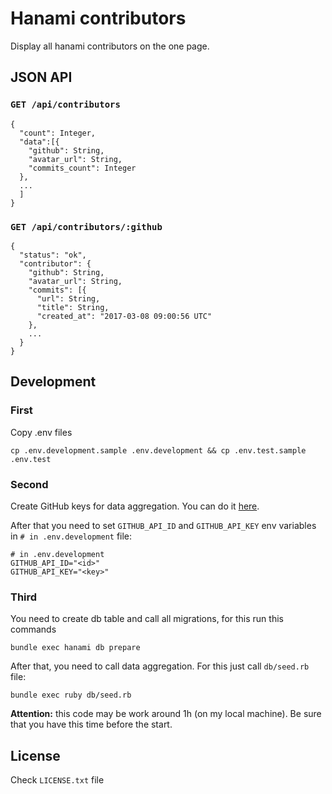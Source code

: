 # Hanami contributors

Display all hanami contributors on the one page.

## JSON API
### `GET /api/contributors`
```
{
  "count": Integer,
  "data":[{
    "github": String,
    "avatar_url": String,
    "commits_count": Integer
  },
  ...
  ]
}
```

### `GET /api/contributors/:github`
```
{
  "status": "ok",
  "contributor": {
    "github": String,
    "avatar_url": String,
    "commits": [{
      "url": String,
      "title": String,
      "created_at": "2017-03-08 09:00:56 UTC"
    },
    ...
  }
}
```

## Development
### First
Copy .env files
```
cp .env.development.sample .env.development && cp .env.test.sample .env.test
```

### Second
Create GitHub keys for data aggregation. You can do it [here](https://github.com/settings/applications/new).

After that you need to set `GITHUB_API_ID` and `GITHUB_API_KEY` env variables in `# in .env.development` file:

```
# in .env.development
GITHUB_API_ID="<id>"
GITHUB_API_KEY="<key>"
```

### Third
You need to create db table and call all migrations, for this run this commands
```
bundle exec hanami db prepare
```

After that, you need to call data aggregation. For this just call `db/seed.rb` file:
```
bundle exec ruby db/seed.rb
```

**Attention:** this code may be work around 1h (on my local machine). Be sure that you have this time before the start.

## License

Check `LICENSE.txt` file
